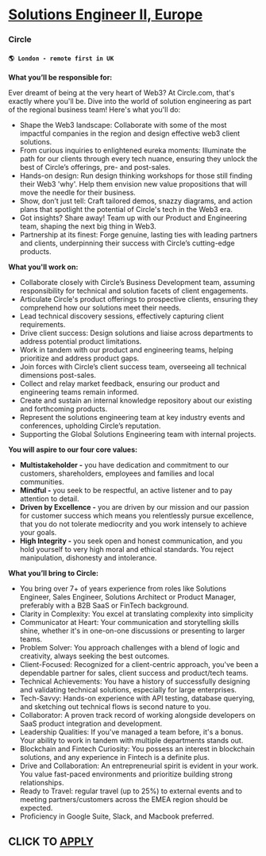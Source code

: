 # [Solutions Engineer II, Europe](https://www.remotewlb.com/apply/solutions-engineer-ii-europe)  
### Circle  
#### `🌎 London - remote first in UK`  

**What you’ll be responsible for:**

Ever dreamt of being at the very heart of Web3? At Circle.com, that's exactly where you'll be. Dive into the world of solution engineering as part of the regional business team! Here's what you'll do:

  * Shape the Web3 landscape: Collaborate with some of the most impactful companies in the region and design effective web3 client solutions. 
  * From curious inquiries to enlightened eureka moments: Illuminate the path for our clients through every tech nuance, ensuring they unlock the best of Circle’s offerings, pre- and post-sales.
  * Hands-on design: Run design thinking workshops for those still finding their Web3 'why'. Help them envision new value propositions that will move the needle for their business.
  * Show, don’t just tell: Craft tailored demos, snazzy diagrams, and action plans that spotlight the potential of Circle's tech in the Web3 era.
  * Got insights? Share away! Team up with our Product and Engineering team, shaping the next big thing in Web3.
  * Partnership at its finest: Forge genuine, lasting ties with leading partners and clients, underpinning their success with Circle’s cutting-edge products.

**What you'll work on:**

  * Collaborate closely with Circle’s Business Development team, assuming responsibility for technical and solution facets of client engagements.
  * Articulate Circle's product offerings to prospective clients, ensuring they comprehend how our solutions meet their needs.
  * Lead technical discovery sessions, effectively capturing client requirements.
  * Drive client success: Design solutions and liaise across departments to address potential product limitations.
  * Work in tandem with our product and engineering teams, helping prioritize and address product gaps.
  * Join forces with Circle’s client success team, overseeing all technical dimensions post-sales.
  * Collect and relay market feedback, ensuring our product and engineering teams remain informed.
  * Create and sustain an internal knowledge repository about our existing and forthcoming products.
  * Represent the solutions engineering team at key industry events and conferences, upholding Circle’s reputation. 
  * Supporting the Global Solutions Engineering team with internal projects.

**You will aspire to our four core values:**

  * **Multistakeholder -** you have dedication and commitment to our customers, shareholders, employees and families and local communities.
  * **Mindful -** you seek to be respectful, an active listener and to pay attention to detail. 
  * **Driven by Excellence -** you are driven by our mission and our passion for customer success which means you relentlessly pursue excellence, that you do not tolerate mediocrity and you work intensely to achieve your goals. 
  * **High Integrity -** you seek open and honest communication, and you hold yourself to very high moral and ethical standards. You reject manipulation, dishonesty and intolerance.

**What you’ll bring to Circle:**

  * You bring over 7+ of years experience from roles like Solutions Engineer, Sales Engineer, Solutions Architect or Product Manager, preferably with a B2B SaaS or FinTech background.
  * Clarity in Complexity: You excel at translating complexity into simplicity 
  * Communicator at Heart: Your communication and storytelling skills shine, whether it's in one-on-one discussions or presenting to larger teams.
  * Problem Solver: You approach challenges with a blend of logic and creativity, always seeking the best outcomes.
  * Client-Focused: Recognized for a client-centric approach, you've been a dependable partner for sales, client success and product/tech teams.
  * Technical Achievements: You have a history of successfully designing and validating technical solutions, especially for large enterprises.
  * Tech-Savvy: Hands-on experience with API testing, database querying, and sketching out technical flows is second nature to you.
  * Collaborator: A proven track record of working alongside developers on SaaS product integration and development.
  * Leadership Qualities: If you've managed a team before, it's a bonus. Your ability to work in tandem with multiple departments stands out.
  * Blockchain and Fintech Curiosity: You possess an interest in blockchain solutions, and any experience in Fintech is a definite plus.
  * Drive and Collaboration: An entrepreneurial spirit is evident in your work. You value fast-paced environments and prioritize building strong relationships.
  * Ready to Travel: regular travel (up to 25%) to external events and to meeting partners/customers across the EMEA region should be expected.
  * Proficiency in Google Suite, Slack, and Macbook preferred. 

  
## CLICK TO [APPLY](https://www.remotewlb.com/apply/solutions-engineer-ii-europe)

